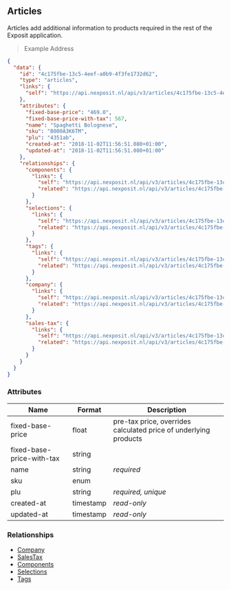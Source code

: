 ## Articles

Articles add additional information to products required in the rest of the Exposit application.

> Example Address

```json
{
  "data": {
    "id": "4c175fbe-13c5-4eef-a0b9-4f3fe1732d62",
    "type": "articles",
    "links": {
      "self": "https://api.nexposit.nl/api/v3/articles/4c175fbe-13c5-4eef-a0b9-4f3fe1732d62"
    },
    "attributes": {
      "fixed-base-price": "469.0",
      "fixed-base-price-with-tax": 567,
      "name": "Spaghetti Bolognese",
      "sku": "B000A3K6TM",
      "plu": "4351ab",
      "created-at": "2018-11-02T11:56:51.080+01:00",
      "updated-at": "2018-11-02T11:56:51.080+01:00"
    },
    "relationships": {
      "components": {
        "links": {
          "self": "https://api.nexposit.nl/api/v3/articles/4c175fbe-13c5-4eef-a0b9-4f3fe1732d62/relationships/components",
          "related": "https://api.nexposit.nl/api/v3/articles/4c175fbe-13c5-4eef-a0b9-4f3fe1732d62/components"
        }
      },
      "selections": {
        "links": {
          "self": "https://api.nexposit.nl/api/v3/articles/4c175fbe-13c5-4eef-a0b9-4f3fe1732d62/relationships/selections",
          "related": "https://api.nexposit.nl/api/v3/articles/4c175fbe-13c5-4eef-a0b9-4f3fe1732d62/selections"
        }
      },
      "tags": {
        "links": {
          "self": "https://api.nexposit.nl/api/v3/articles/4c175fbe-13c5-4eef-a0b9-4f3fe1732d62/relationships/tags",
          "related": "https://api.nexposit.nl/api/v3/articles/4c175fbe-13c5-4eef-a0b9-4f3fe1732d62/tags"
        }
      },
      "company": {
        "links": {
          "self": "https://api.nexposit.nl/api/v3/articles/4c175fbe-13c5-4eef-a0b9-4f3fe1732d62/relationships/company",
          "related": "https://api.nexposit.nl/api/v3/articles/4c175fbe-13c5-4eef-a0b9-4f3fe1732d62/company"
        }
      },
      "sales-tax": {
        "links": {
          "self": "https://api.nexposit.nl/api/v3/articles/4c175fbe-13c5-4eef-a0b9-4f3fe1732d62/relationships/sales-tax",
          "related": "https://api.nexposit.nl/api/v3/articles/4c175fbe-13c5-4eef-a0b9-4f3fe1732d62/sales-tax"
        }
      }
    }
  }
}
```

### Attributes

| Name                        | Format    |  Description        |
| --------------------------- | --------- | ------------------- |
| fixed-base-price            | float     |  pre-tax price, overrides calculated price of underlying products
| fixed-base-price-with-tax   | string    |
| name                        | string    | *required*
| sku                         | enum      |
| plu                         | string    | *required, unique*
| created-at                  | timestamp | *read-only*
| updated-at                  | timestamp | *read-only*

### Relationships

* [Company](#companies)
* [SalesTax](#salestaxes)
* [Components](#components)
* [Selections](#selections)
* [Tags](#tags)
